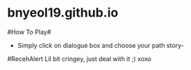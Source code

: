 # bnyeol19.github.io

#How To Play#
- Simply click on dialogue box and choose your path story-

#RecehAlert
Lil bit cringey, just deal with it ;) xoxo
